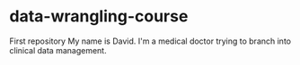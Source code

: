 # data-wrangling-course
First repository
My name is David. I'm a medical doctor trying to branch into clinical data management.
